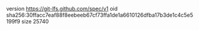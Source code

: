 version https://git-lfs.github.com/spec/v1
oid sha256:30ffacc7eaf88f8eebeeb67cf73ffa1de1a6610126dfba17b3de1c4c5e5199f9
size 25740
